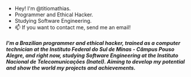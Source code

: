 - Hey! I'm @titiomathias.
- Programmer and Ethical Hacker.
- Studying Software Engineering.
- 📫 If you want to contact me, send me an email!


<h5>I'm a Brazilian programmer and ethical hacker, trained as a computer technician at the Instituto Federal do Sul de Minas - Câmpus Pouso Alegre, and right now, studying Software Engineering at the Instituto Nacional de Telecomunicações (Inatel). Aiming to develop my potential and show the world my projects and achievements.</h5>
